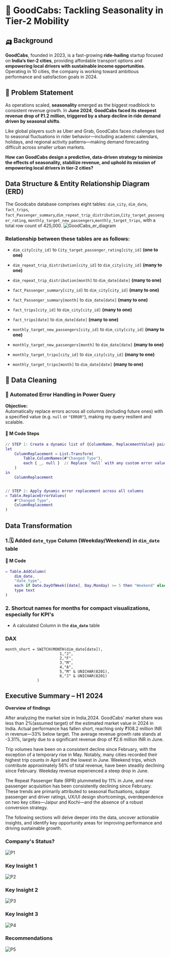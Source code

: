 # 🚕 GoodCabs: Tackling Seasonality in Tier-2 Mobility


## 🛺 Background
**GoodCabs**, founded in 2023, is a fast-growing **ride-hailing** startup focused on **India’s tier-2 cities**, providing affordable transport options and **empowering local drivers with sustainable income opportunities**. Operating in 10 cities, the company is working toward ambitious performance and satisfaction goals in 2024.


## 🚧 Problem Statement
As operations scaled, **seasonality** emerged as the biggest roadblock to consistent revenue growth. In **June 2024**, **GoodCabs faced its steepest revenue drop of ₹1.2 million, triggered by a sharp decline in ride demand driven by seasonal shifts**.

Like global players such as Uber and Grab, GoodCabs faces challenges tied to seasonal fluctuations in rider behavior—including academic calendars, holidays, and regional activity patterns—making demand forecasting difficult across smaller urban markets.

**How can GoodCabs design a predictive, data-driven strategy to minimize the effects of seasonality, stabilize revenue, and uphold its mission of empowering local drivers in tier-2 cities?**


## Data Structure & Entity Relationship Diagram (ERD)
The Goodcabs database comprises eight tables: `dim_city`, `dim_date`, `fact_trips`, `fact_Passenger_summary`,`dim_repeat_trip_distribution`,`City_target_passenger_rating`, `monthly_target_new_passengers`,`monthly_target_trips`, with a total row count of 425,000.
![GoodCabs_er_diagram](https://github.com/user-attachments/assets/7f07219a-18fb-45b0-bfce-02e612130a88)

### Relationship between these tables are as follows:
- `dim_city[city_id]` to `City_target_passenger_rating[city_id]` **(one to one)**
 
- `dim_repeat_trip_distribution[city_id]` to `dim_city[city_id]` **(many to one)**
 
- `dim_repeat_trip_distribution[month]` to `dim_date[date]` **(many to one)**
  
- `fact_Passenger_summary[city_id]` to `dim_city[city_id]` **(many to one)**
  
- `fact_Passenger_summary[month]` to `dim_date[date]` **(many to one)**
  
- `fact_trips[city_id]` to `dim_city[city_id]` **(many to one)**
  
- `fact_trips[date]` to `dim_date[date]` **(many to one)**
 
- `monthly_target_new_passengers[city_id]` to `dim_city[city_id]` **(many to one)**
  
- `monthly_target_new_passengers[month]` to `dim_date[date]` **(many to one)**
  
- `monthly_target_trips[city_id]` to `dim_city[city_id]` **(many to one)**
 
- `monthly_target_trips[month]` to `dim_date[date]` **(many to one)**






## 🚿 Data Cleaning 

### 🔧 Automated Error Handling in Power Query

**Objective:**  
Automatically replace errors across all columns (including future ones) with a specified value (e.g. `null` or `"ERROR"`), making my query resilient and scalable.

#### 🧹 M Code Steps

```m
// STEP 1: Create a dynamic list of {ColumnName, ReplacementValue} pairs
let
    ColumnReplacement = List.Transform(
        Table.ColumnNames(#"Changed Type"),
        each { _, null }  // Replace `null` with any custom error value like "ERROR"
    )
in
    ColumnReplacement


// STEP 2: Apply dynamic error replacement across all columns
= Table.ReplaceErrorValues(
    #"Changed Type",
    ColumnReplacement
)
```




## Data Transformation

### 1.🗓️ Added `date_type` Column (Weekday/Weekend) in `dim_date` table

#### 🧾 M Code

```m
= Table.AddColumn(
    dim_date,
    "date_type",
    each if Date.DayOfWeek([date], Day.Monday) >= 5 then "Weekend" else "Weekday",
    type text
)

```



### 2. Shortcut names for months for compact visualizations, especially for KPI's
- A calculated Column in the **`dim_date`** table
### DAX
``` 
month_short = SWITCH(MONTH(dim_date[date]),
                        1,"J",
                        2,"F",
                        3,"M",
                        4,"A",
                        5,"M" & UNICHAR(8201),
                        6,"J" & UNICHAR(8201)
              )
```



## Executive Summary – H1 2024
**Overview of findings** 

After analyzing the market size in India,2024. GoodCabs' market share was less than 2%(assumed target) of the estimated market value in 2024 in India. Actual performance has fallen short, reaching only ₹108.2 million INR in revenue—33% below target. The average revenue growth rate stands at -3.31%, largely due to a significant revenue drop of ₹2.6 million INR in June.

Trip volumes have been on a consistent decline since February, with the exception of a temporary rise in May. Notably, many cities recorded their highest trip counts in April and the lowest in June. Weekend trips, which contribute approximately 56% of total revenue, have been steadily declining since February. Weekday revenue experienced a steep drop in June.

The Repeat Passenger Rate (RPR) plummeted by 11% in June, and new passenger acquisition has been consistently declining since February. These trends are primarily attributed to seasonal fluctuations, subpar passenger and driver ratings, UX/UI design shortcomings, overdependence on two key cities—Jaipur and Kochi—and the absence of a robust conversion strategy.

The following sections will delve deeper into the data, uncover actionable insights, and identify key opportunity areas for improving performance and driving sustainable growth.

### Company's Status?
![P1](https://github.com/user-attachments/assets/1721b836-1b9c-4fcd-880d-b0c12060cbf1)


### Key Insight 1
![P2](https://github.com/user-attachments/assets/5911c77b-adc6-4786-bfe4-af7cf9ad1afd)



### Key Insight 2
![P3](https://github.com/user-attachments/assets/e6c8d225-d382-4c41-8795-01aaa074cc2a)



### Key Insight 3
![P4](https://github.com/user-attachments/assets/4b9ad2be-e7d7-48cd-8ff6-12ac212139be)



### Recommendations 
![P5](https://github.com/user-attachments/assets/a93123e7-e4e2-4ad5-9609-ad8ad2424b08)





